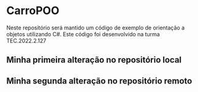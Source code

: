 # CarroPOO
Neste repositório será mantido um código de exemplo de orientação a objetos utilizando C#. Este código foi desenvolvido na turma TEC.2022.2.127


## Minha primeira alteração no repositório local


## Minha segunda alteração no repositório remoto
